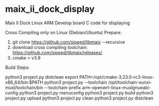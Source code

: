 # maix_ii_dock_display
Maix II Dock Linux ARM Develop board C code for displaying

Cross Compiling only on Linux (Debian/Ubuntu)
Prepare:
1. git clone https://github.com/sipeed/libmaix --recursive
2. download cross compiling toolchain: https://github.com/sipeed/libmaix/releases/
3. cmake > v3.9






Build Steps:

python3 project.py distclean
export PATH=/opt/cmake-3.23.0-rc3-linux-x86_64/bin:$PATH
python3 project.py --toolchain /opt/toolchain-sunxi-musl/toolchain/bin --toolchain-prefix arm-openwrt-linux-muslgnueabi- config
python3 project.py menuconfig
python3 project.py build
python3 project.py upload
python3 project.py clean
python3 project.py distclean
